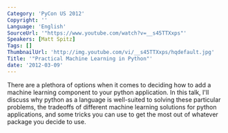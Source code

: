 ```yaml
---
Category: 'PyCon US 2012'
Copyright: ''
Language: 'English'
SourceUrl: '"https://www.youtube.com/watch?v=__s45TTXxps"'
Speakers: [Matt Spitz]
Tags: []
ThumbnailUrl: 'http://img.youtube.com/vi/__s45TTXxps/hqdefault.jpg'
Title: '"Practical Machine Learning in Python"'
date: '2012-03-09'
---
```

There are a plethora of options when it comes to deciding how to add a machine
learning component to your python application. In this talk, I'll discuss why
python as a language is well-suited to solving these particular problems, the
tradeoffs of different machine learning solutions for python applications, and
some tricks you can use to get the most out of whatever package you decide to
use.

